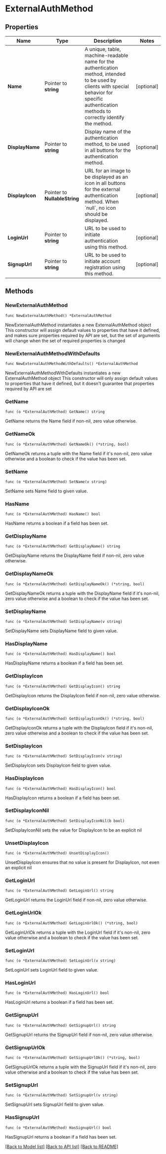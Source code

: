 # ExternalAuthMethod

## Properties

Name | Type | Description | Notes
------------ | ------------- | ------------- | -------------
**Name** | Pointer to **string** | A unique, table, machine-readable name for the authentication method, intended to be used by clients with special behavior for specific authentication methods to correctly identify the method.  | [optional] 
**DisplayName** | Pointer to **string** | Display name of the authentication method, to be used in all buttons for the authentication method.  | [optional] 
**DisplayIcon** | Pointer to **NullableString** | URL for an image to be displayed as an icon in all buttons for the external authentication method.  When &#x60;null&#x60;, no icon should be displayed.  | [optional] 
**LoginUrl** | Pointer to **string** | URL to be used to initiate authentication using this method.  | [optional] 
**SignupUrl** | Pointer to **string** | URL to be used to initiate account registration using this method.  | [optional] 

## Methods

### NewExternalAuthMethod

`func NewExternalAuthMethod() *ExternalAuthMethod`

NewExternalAuthMethod instantiates a new ExternalAuthMethod object
This constructor will assign default values to properties that have it defined,
and makes sure properties required by API are set, but the set of arguments
will change when the set of required properties is changed

### NewExternalAuthMethodWithDefaults

`func NewExternalAuthMethodWithDefaults() *ExternalAuthMethod`

NewExternalAuthMethodWithDefaults instantiates a new ExternalAuthMethod object
This constructor will only assign default values to properties that have it defined,
but it doesn't guarantee that properties required by API are set

### GetName

`func (o *ExternalAuthMethod) GetName() string`

GetName returns the Name field if non-nil, zero value otherwise.

### GetNameOk

`func (o *ExternalAuthMethod) GetNameOk() (*string, bool)`

GetNameOk returns a tuple with the Name field if it's non-nil, zero value otherwise
and a boolean to check if the value has been set.

### SetName

`func (o *ExternalAuthMethod) SetName(v string)`

SetName sets Name field to given value.

### HasName

`func (o *ExternalAuthMethod) HasName() bool`

HasName returns a boolean if a field has been set.

### GetDisplayName

`func (o *ExternalAuthMethod) GetDisplayName() string`

GetDisplayName returns the DisplayName field if non-nil, zero value otherwise.

### GetDisplayNameOk

`func (o *ExternalAuthMethod) GetDisplayNameOk() (*string, bool)`

GetDisplayNameOk returns a tuple with the DisplayName field if it's non-nil, zero value otherwise
and a boolean to check if the value has been set.

### SetDisplayName

`func (o *ExternalAuthMethod) SetDisplayName(v string)`

SetDisplayName sets DisplayName field to given value.

### HasDisplayName

`func (o *ExternalAuthMethod) HasDisplayName() bool`

HasDisplayName returns a boolean if a field has been set.

### GetDisplayIcon

`func (o *ExternalAuthMethod) GetDisplayIcon() string`

GetDisplayIcon returns the DisplayIcon field if non-nil, zero value otherwise.

### GetDisplayIconOk

`func (o *ExternalAuthMethod) GetDisplayIconOk() (*string, bool)`

GetDisplayIconOk returns a tuple with the DisplayIcon field if it's non-nil, zero value otherwise
and a boolean to check if the value has been set.

### SetDisplayIcon

`func (o *ExternalAuthMethod) SetDisplayIcon(v string)`

SetDisplayIcon sets DisplayIcon field to given value.

### HasDisplayIcon

`func (o *ExternalAuthMethod) HasDisplayIcon() bool`

HasDisplayIcon returns a boolean if a field has been set.

### SetDisplayIconNil

`func (o *ExternalAuthMethod) SetDisplayIconNil(b bool)`

 SetDisplayIconNil sets the value for DisplayIcon to be an explicit nil

### UnsetDisplayIcon
`func (o *ExternalAuthMethod) UnsetDisplayIcon()`

UnsetDisplayIcon ensures that no value is present for DisplayIcon, not even an explicit nil
### GetLoginUrl

`func (o *ExternalAuthMethod) GetLoginUrl() string`

GetLoginUrl returns the LoginUrl field if non-nil, zero value otherwise.

### GetLoginUrlOk

`func (o *ExternalAuthMethod) GetLoginUrlOk() (*string, bool)`

GetLoginUrlOk returns a tuple with the LoginUrl field if it's non-nil, zero value otherwise
and a boolean to check if the value has been set.

### SetLoginUrl

`func (o *ExternalAuthMethod) SetLoginUrl(v string)`

SetLoginUrl sets LoginUrl field to given value.

### HasLoginUrl

`func (o *ExternalAuthMethod) HasLoginUrl() bool`

HasLoginUrl returns a boolean if a field has been set.

### GetSignupUrl

`func (o *ExternalAuthMethod) GetSignupUrl() string`

GetSignupUrl returns the SignupUrl field if non-nil, zero value otherwise.

### GetSignupUrlOk

`func (o *ExternalAuthMethod) GetSignupUrlOk() (*string, bool)`

GetSignupUrlOk returns a tuple with the SignupUrl field if it's non-nil, zero value otherwise
and a boolean to check if the value has been set.

### SetSignupUrl

`func (o *ExternalAuthMethod) SetSignupUrl(v string)`

SetSignupUrl sets SignupUrl field to given value.

### HasSignupUrl

`func (o *ExternalAuthMethod) HasSignupUrl() bool`

HasSignupUrl returns a boolean if a field has been set.


[[Back to Model list]](../README.md#documentation-for-models) [[Back to API list]](../README.md#documentation-for-api-endpoints) [[Back to README]](../README.md)



